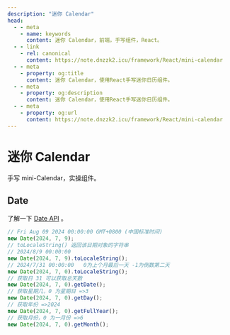 ```yaml
---
description: "迷你 Calendar"
head:
  - - meta
    - name: keywords
      content: 迷你 Calendar，前端，手写组件，React。
  - - link
    - rel: canonical
      content: https://note.dnzzk2.icu/framework/React/mini-calendar
  - - meta
    - property: og:title
      content: 迷你 Calendar，使用React手写迷你日历组件。
  - - meta
    - property: og:description
      content: 迷你 Calendar，使用React手写迷你日历组件。
  - - meta
    - property: og:url
      content: https://note.dnzzk2.icu/framework/React/mini-calendar
---
```


# 迷你 Calendar

手写 mini-Calendar，实操组件。

## Date

了解一下 [Date API](https://developer.mozilla.org/zh-CN/docs/Web/JavaScript/Reference/Global_Objects/Date/Date) 。

```js
// Fri Aug 09 2024 00:00:00 GMT+0800 (中国标准时间)
new Date(2024, 7, 9);
// toLocaleString() 返回该日期对象的字符串
// 2024/8/9 00:00:00
new Date(2024, 7, 9).toLocaleString();
// 2024/7/31 00:00:00   0为上个月最后一天 -1为倒数第二天
new Date(2024, 7, 0).toLocaleString();
// 获取日 31 可以获取总天数
new Date(2024, 7, 0).getDate();
// 获取星期几，0 为星期日 =>3
new Date(2024, 7, 0).getDay();
// 获取年份 =>2024
new Date(2024, 7, 0).getFullYear();
// 获取月份，0 为一月份 =>6
new Date(2024, 7, 0).getMonth();
```
